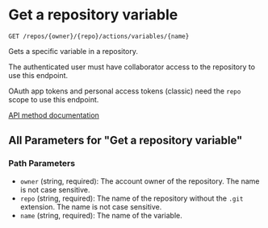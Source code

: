# Get a repository variable

`GET /repos/{owner}/{repo}/actions/variables/{name}`

Gets a specific variable in a repository.

The authenticated user must have collaborator access to the repository to use this endpoint.

OAuth app tokens and personal access tokens (classic) need the `repo` scope to use this endpoint.

[API method documentation](https://docs.github.com/rest/actions/variables#get-a-repository-variable)

## All Parameters for "Get a repository variable"

### Path Parameters

- `owner` (string, required): The account owner of the repository. The name is not case sensitive.
- `repo` (string, required): The name of the repository without the `.git` extension. The name is not case sensitive.
- `name` (string, required): The name of the variable.